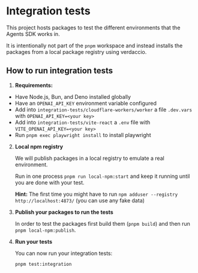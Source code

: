 # Integration tests

This project hosts packages to test the different environments that the Agents SDK works in.

It is intentionally not part of the `pnpm` workspace and instead installs the packages from a
local package registry using verdaccio.

## How to run integration tests

1. **Requirements:**

- Have Node.js, Bun, and Deno installed globally
- Have an `OPENAI_API_KEY` environment variable configured
- Add into `integration-tests/cloudflare-workers/worker` a file `.dev.vars` with `OPENAI_API_KEY=<your key>`
- Add into `integration-tests/vite-react` a `.env` file with `VITE_OPENAI_API_KEY=<your key>`
- Run `pnpm exec playwright install` to install playwright

2. **Local npm registry**

   We will publish packages in a local registry to emulate a real environment.

   Run in one process `pnpm run local-npm:start` and keep it running until you are done with your test.

   **Hint:** The first time you might have to run `npm adduser --registry http://localhost:4873/` (you can use any fake data)

3. **Publish your packages to run the tests**

   In order to test the packages first build them (`pnpm build`) and then run `pnpm local-npm:publish`.

4. **Run your tests**

   You can now run your integration tests:

   ```bash
   pnpm test:integration
   ```
